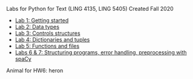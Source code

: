 Labs for Python for Text
(LING 4135, LING 5405)
Created Fall 2020

 - [Lab 1: Getting started](https://colab.research.google.com/drive/1wWPRcINgUD4WCFZR2ZCSB62deGQiEGPc?usp=sharing)
 - [Lab 2: Data types](https://colab.research.google.com/drive/1kBzV_BWKsgfnrFwOb_JtoL_aBsdax2Ga?usp=sharing)
 - [Lab 3: Controls structures](https://colab.research.google.com/drive/1g3wxmDjvmHfvXgocz7dBg9e2KgfHRwzn?usp=sharing)
 - [Lab 4: Dictionaries and tuples](https://colab.research.google.com/drive/1OaRKSkRk8qLvu7HII5XdHzn1x-Ga_JV6?usp=sharing)
 - [Lab 5: Functions and files](https://colab.research.google.com/drive/1srP8OV9rphDak9hNqMYbjptoevLzby7_?usp=sharing)
 - [Labs 6 & 7: Structuring programs, error handling, preprocessing with spaCy](https://colab.research.google.com/drive/1_1gHKCh4GgXzodD72rJo2sPM5k5E1pNO?usp=sharing)
 
 
 Animal for HW6: heron
